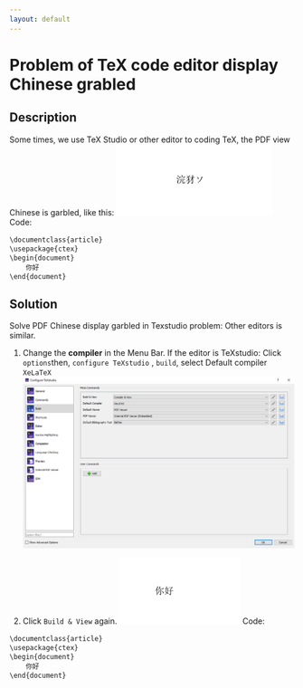 ```yaml
---
layout: default
---
```

# Problem of TeX code editor display Chinese grabled

## Description
Some times, we use TeX Studio or other editor to coding TeX, the PDF view Chinese is garbled, like this:
![garbled](garbled.PNG)
Code:
```
\documentclass{article}
\usepackage{ctex}
\begin{document}
	你好
\end{document}
```
## Solution
Solve PDF Chinese display garbled in Texstudio problem:
Other editors is similar.

1. Change the **compiler** in the Menu Bar.
If the editor is TeXstudio:
Click ```options```then, ```configure TeXstudio``` , ```build```, select Default compiler ```XeLaTeX``` 
![configure](configure.PNG)

2. Click ```Build & View``` again.
![garbled2](garbled2.PNG)
Code:
```
\documentclass{article}
\usepackage{ctex}
\begin{document}
	你好
\end{document}
```
